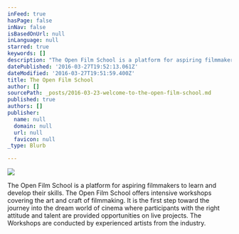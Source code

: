 ```yaml
---
inFeed: true
hasPage: false
inNav: false
isBasedOnUrl: null
inLanguage: null
starred: true
keywords: []
description: "The Open Film School is a platform for aspiring filmmakers to learn and develop their skills. The Open Film School \_offers intensive workshops covering the art and craft of filmmaking. \_It is the first step toward the journey into the dream world of cinema where participants with the right attitude and talent are provided opportunities on live projects. The Workshops are conducted by experienced artists from the industry.\_"
datePublished: '2016-03-27T19:52:13.061Z'
dateModified: '2016-03-27T19:51:59.400Z'
title: The Open Film School
author: []
sourcePath: _posts/2016-03-23-welcome-to-the-open-film-school.md
published: true
authors: []
publisher:
  name: null
  domain: null
  url: null
  favicon: null
_type: Blurb

---
```

![](https://the-grid-user-content.s3-us-west-2.amazonaws.com/ad219470-9648-4b4a-b5f3-79550900c6b8.jpg)

The Open Film School is a platform for aspiring filmmakers to learn and develop their skills. The Open Film School  offers intensive workshops covering the art and craft of filmmaking.  It is the first step toward the journey into the dream world of cinema where participants with the right attitude and talent are provided opportunities on live projects. The Workshops are conducted by experienced artists from the industry.